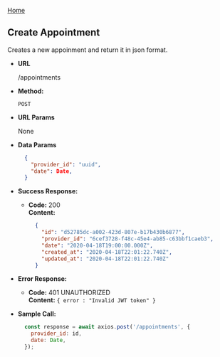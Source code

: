 
[Home](https://github.com/lucaspagliarin/gobarber-backend)

**Create Appointment**
----
  Creates a new appoinment and return it in json format.

* **URL**

  /appointments

* **Method:**

  `POST`

*  **URL Params**

    None

* **Data Params**

  ```json
    {
      "provider_id": "uuid",
      "date": Date,
    }
  ```

* **Success Response:**

  * **Code:** 200 <br />
    **Content:**
    ```json
      {
        "id": "d52785dc-a002-423d-807e-b17b430b6877",
        "provider_id": "6cef3728-f48c-45e4-ab85-c63bbf1caeb3",
        "date": "2020-04-18T19:00:00.000Z",
        "created_at": "2020-04-18T22:01:22.740Z",
        "updated_at": "2020-04-18T22:01:22.740Z"
      }
    ```

* **Error Response:**

  * **Code:** 401 UNAUTHORIZED <br />
    **Content:** `{ error : "Invalid JWT token" }`

* **Sample Call:**

  ```javascript
    const response = await axios.post('/appointments', {
      provider_id: id,
      date: Date,
    });
  ```
